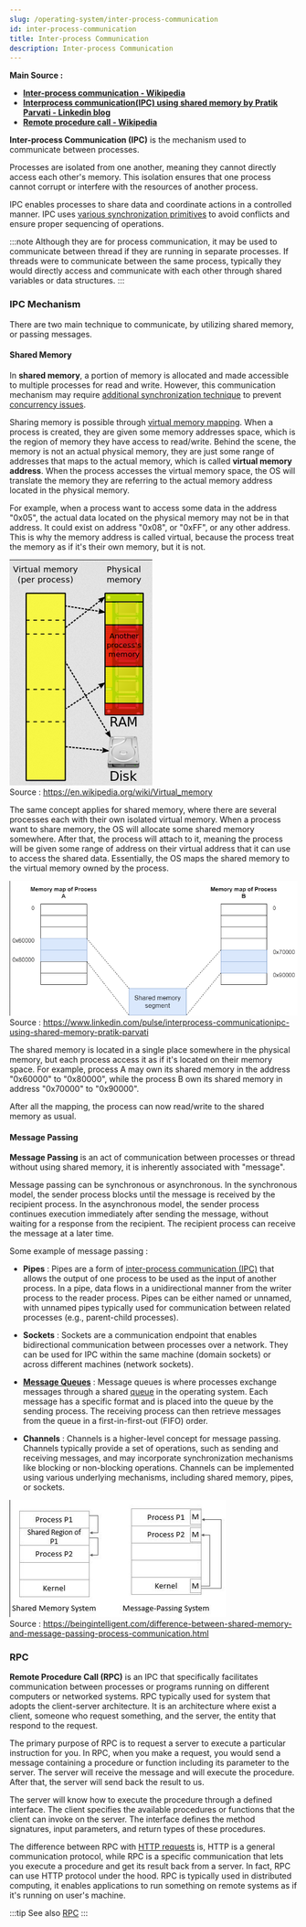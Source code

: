 ```yaml
---
slug: /operating-system/inter-process-communication
id: inter-process-communication
title: Inter-process Communication
description: Inter-process Communication
---
```


**Main Source :**

- **[Inter-process communication - Wikipedia](https://en.wikipedia.org/wiki/Inter-process_communication)**
- **[Interprocess communication(IPC) using shared memory by Pratik Parvati - Linkedin blog](https://www.linkedin.com/pulse/interprocess-communicationipc-using-shared-memory-pratik-parvati)**
- **[Remote procedure call - Wikipedia](https://en.wikipedia.org/wiki/Remote_procedure_call)**

**Inter-process Communication (IPC)** is the mechanism used to communicate between processes.

Processes are isolated from one another, meaning they cannot directly access each other's memory. This isolation ensures that one process cannot corrupt or interfere with the resources of another process.

IPC enables processes to share data and coordinate actions in a controlled manner. IPC uses [various synchronization primitives](/operating-system/multithreading#synchronization-primitives) to avoid conflicts and ensure proper sequencing of operations.

:::note
Although they are for process communication, it may be used to communicate between thread if they are running in separate processes. If threads were to communicate between the same process, typically they would directly access and communicate with each other through shared variables or data structures.
:::

### IPC Mechanism

There are two main technique to communicate, by utilizing shared memory, or passing messages.

#### Shared Memory

In **shared memory**, a portion of memory is allocated and made accessible to multiple processes for read and write. However, this communication mechanism may require [additional synchronization technique](/operating-system/multithreading#thread-synchronization) to prevent [concurrency issues](/operating-system/multithreading#multithreading-problems).

Sharing memory is possible through [virtual memory mapping](/operating-system/memory-management#virtual-addressing). When a process is created, they are given some memory addresses space, which is the region of memory they have access to read/write. Behind the scene, the memory is not an actual physical memory, they are just some range of addresses that maps to the actual memory, which is called **virtual memory address**. When the process accesses the virtual memory space, the OS will translate the memory they are referring to the actual memory address located in the physical memory.

For example, when a process want to access some data in the address "0x05", the actual data located on the physical memory may not be in that address. It could exist on address "0x08", or "0xFF", or any other address. This is why the memory address is called virtual, because the process treat the memory as if it's their own memory, but it is not.

![Virtual memory](./virtual-memory.png)  
Source : https://en.wikipedia.org/wiki/Virtual_memory

The same concept applies for shared memory, where there are several processes each with their own isolated virtual memory. When a process want to share memory, the OS will allocate some shared memory somewhere. After that, the process will attach to it, meaning the process will be given some range of address on their virtual address that it can use to access the shared data. Essentially, the OS maps the shared memory to the virtual memory owned by the process.

![Shared memory](./shared-memory.png)  
Source : https://www.linkedin.com/pulse/interprocess-communicationipc-using-shared-memory-pratik-parvati

The shared memory is located in a single place somewhere in the physical memory, but each process access it as if it's located on their memory space. For example, process A may own its shared memory in the address "0x60000" to "0x80000", while the process B own its shared memory in address "0x70000" to "0x90000".

After all the mapping, the process can now read/write to the shared memory as usual.

#### Message Passing

**Message Passing** is an act of communication between processes or thread without using shared memory, it is inherently associated with "message".

Message passing can be synchronous or asynchronous. In the synchronous model, the sender process blocks until the message is received by the recipient process. In the asynchronous model, the sender process continues execution immediately after sending the message, without waiting for a response from the recipient. The recipient process can receive the message at a later time.

Some example of message passing :

- **Pipes** : Pipes are a form of [inter-process communication (IPC)](/operating-system/inter-process-communication) that allows the output of one process to be used as the input of another process. In a pipe, data flows in a unidirectional manner from the writer process to the reader process. Pipes can be either named or unnamed, with unnamed pipes typically used for communication between related processes (e.g., parent-child processes).

- **Sockets** : Sockets are a communication endpoint that enables bidirectional communication between processes over a network. They can be used for IPC within the same machine (domain sockets) or across different machines (network sockets).

- **[Message Queues](/backend-development/message-broker)** : Message queues is where processes exchange messages through a shared [queue](/data-structures-and-algorithms/queue) in the operating system. Each message has a specific format and is placed into the queue by the sending process. The receiving process can then retrieve messages from the queue in a first-in-first-out (FIFO) order.

- **Channels** : Channels is a higher-level concept for message passing. Channels typically provide a set of operations, such as sending and receiving messages, and may incorporate synchronization mechanisms like blocking or non-blocking operations. Channels can be implemented using various underlying mechanisms, including shared memory, pipes, or sockets.

![Message passing](./message-passing.png)  
Source : https://beingintelligent.com/difference-between-shared-memory-and-message-passing-process-communication.html

### RPC

**Remote Procedure Call (RPC)** is an IPC that specifically facilitates communication between processes or programs running on different computers or networked systems. RPC typically used for system that adopts the client-server architecture. It is an architecture where exist a client, someone who request something, and the server, the entity that respond to the request.

The primary purpose of RPC is to request a server to execute a particular instruction for you. In RPC, when you make a request, you would send a message containing a procedure or function including its parameter to the server. The server will receive the message and will execute the procedure. After that, the server will send back the result to us.

The server will know how to execute the procedure through a defined interface. The client specifies the available procedures or functions that the client can invoke on the server. The interface defines the method signatures, input parameters, and return types of these procedures.

The difference between RPC with [HTTP requests](/computer-networking/http-https) is, HTTP is a general communication protocol, while RPC is a specific communication that lets you execute a procedure and get its result back from a server. In fact, RPC can use HTTP protocol under the hood. RPC is typically used in distributed computing, it enables applications to run something on remote systems as if it's running on user's machine.

:::tip
See also [RPC](/backend-development/rpc)
:::
